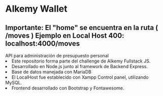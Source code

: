 # Alkemy Wallet
<h2> Importante: El "home" se encuentra en la ruta ( /moves ) 
Ejemplo en Local Host 400: localhost:4000/moves </h2>
<div> API para administración de presupuesto personal
  <li> Este repositorio forma parte del challenge de Alkemy Fullstack JS. </li>
  <li> Desarrollado en Node.js junto al framework de Backend Express. </li>
  <li> Base de datos manejada con MariaDB </li>
  <li> El LocalHost fue establecido con Xampp Control panel, utilizando MySQL. </li>
  <li> Frontend desarrollado con Bootstrap y Fontawesome. </li>
 </div>
 
